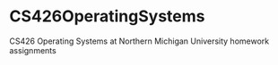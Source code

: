 # CS426OperatingSystems
CS426 Operating Systems at Northern Michigan University homework assignments 
